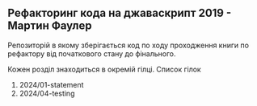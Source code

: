 ## Рефакторинг кода на джаваскрипт 2019 - Мартин Фаулер

Репозиторій в якому зберігається код по ходу проходження книги по рефактору від початкового стану до фінального.

Кожен розділ знаходиться в окремій гілці.
Список гілок
1. 2024/01-statement
2. 2024/04-testing
